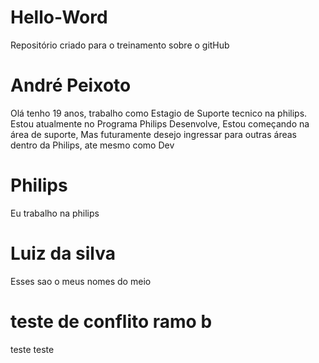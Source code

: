# Hello-Word
Repositório criado para o treinamento sobre o gitHub
# André Peixoto
Olá tenho 19 anos, trabalho como Estagio de Suporte tecnico na philips.
Estou atualmente no Programa Philips Desenvolve, Estou começando na área de suporte,
Mas futuramente desejo ingressar para outras áreas dentro da Philips, ate mesmo como Dev
# Philips
Eu trabalho na philips 
# Luiz da silva 
Esses sao o meus nomes do meio
# teste de conflito ramo b
teste teste
